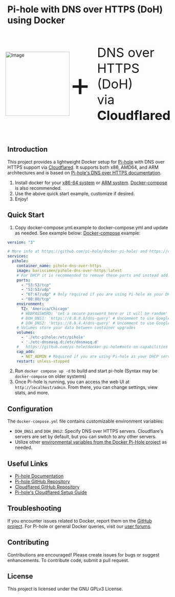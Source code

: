<!-- markdownlint-configure-file { "MD004": { "style": "consistent" } } -->
<!-- markdownlint-disable MD033 -->


# Pi-hole with DNS over HTTPS (DoH) using Docker

<div style="display: flex; align-items: center; justify-content: center;">
    <img src="https://pi-hole.github.io/graphics/Vortex/Vortex_Vertical_wordmark_lightmode.png" alt="Image" height="200">
    <p style="font-size: 100px;margin-right: 20px;">+</p>
    <p style="font-size: 40px;">DNS over <br/>HTTPS (DoH) <br/> via <strong>Cloudflared</strong></p>
</div>

<!-- markdownlint-enable MD033 -->

## Introduction
This project provides a lightweight Docker setup for [Pi-hole](https://github.com/pi-hole/pi-hole) with DNS over HTTPS support via [Cloudflared](https://github.com/cloudflare/cloudflared). It supports both x86, AMD64, and ARM architectures and is based on [Pi-hole's DNS over HTTPS documentation](https://docs.pi-hole.net/guides/dns/cloudflared/).

1) Install docker for your [x86-64 system](https://www.docker.com/community-edition) or [ARM system](https://www.raspberrypi.org/blog/docker-comes-to-raspberry-pi/). [Docker-compose](https://docs.docker.com/compose/install/) is also recommended.
2) Use the above quick start example, customize if desired.
3) Enjoy!

## Quick Start

1. Copy docker-compose.yml.example to docker-compose.yml and update as needed. See example below:
[Docker-compose](https://docs.docker.com/compose/install/) example:

```yaml
version: "3"

# More info at https://github.com/pi-hole/docker-pi-hole/ and https://docs.pi-hole.net/
services:
  pihole:
    container_name: pihole-dns-over-https
    image: bariscimen/pihole-dns-over-https:latest
    # For DHCP it is recommended to remove these ports and instead add: network_mode: "host"
    ports:
      - "53:53/tcp"
      - "53:53/udp"
      - "67:67/udp" # Only required if you are using Pi-hole as your DHCP server
      - "80:80/tcp"
    environment:
      TZ: 'America/Chicago'
      # WEBPASSWORD: 'set a secure password here or it will be random'
      # DOH_DNS1: 'https://8.8.8.8/dns-query' # Uncomment to use Google DNS over HTTPS instead of Cloudflare
      # DOH_DNS2: 'https://8.8.4.4/dns-query' # Uncomment to use Google DNS over HTTPS instead of Cloudflare
    # Volumes store your data between container upgrades
    volumes:
      - './etc-pihole:/etc/pihole'
      - './etc-dnsmasq.d:/etc/dnsmasq.d'
    #   https://github.com/pi-hole/docker-pi-hole#note-on-capabilities
    cap_add:
      - NET_ADMIN # Required if you are using Pi-hole as your DHCP server, else not needed
    restart: unless-stopped
```
2. Run `docker compose up -d` to build and start pi-hole (Syntax may be `docker-compose` on older systems)
3. Once Pi-hole is running, you can access the web UI at `http://localhost/admin`. From there, you can change settings, view stats, and more.


## Configuration

The `docker-compose.yml` file contains customizable environment variables:

- `DOH_DNS1` and `DOH_DNS2`: Specify DNS over HTTPS servers. Cloudflare's servers are set by default, but you can switch to any other servers.
- Utilize other [environmental variables from the Docker Pi-Hole project](https://github.com/pi-hole/docker-pi-hole?tab=readme-ov-file#environment-variables) as needed.

## Useful Links

- [Pi-hole Documentation](https://docs.pi-hole.net)
- [Pi-hole GitHub Repository](https://github.com/pi-hole/pi-hole)
- [Cloudflared GitHub Repository](https://github.com/cloudflare/cloudflared)
- [Pi-hole's Cloudflared Setup Guide](https://docs.pi-hole.net/guides/dns/cloudflared/)

## Troubleshooting

If you encounter issues related to Docker, report them on the [GitHub project](https://github.com/bariscimen/docker-pihole-dns-over-https). For Pi-hole or general Docker queries, visit our [user forums](https://discourse.pi-hole.net/c/bugs-problems-issues/docker/30).

## Contributing

Contributions are encouraged! Please create issues for bugs or suggest enhancements. To contribute code, submit a pull request.

## License

This project is licensed under the GNU GPLv3 License.